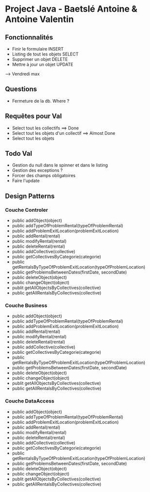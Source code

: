 # Project Java - Baetslé Antoine & Antoine Valentin

## Fonctionnalités 
- Finir le formulaire INSERT 
- Listing de tout les objets SELECT
- Supprimer un objet DELETE 
- Mettre à jour un objet UPDATE

--> Vendredi max

## Questions 
- Fermeture de la db. Where ? 
## Requêtes pour Val

* Select tout les collectifs ==> Done 
* Select tout les objets d'un collectif ==> Almost Done
* Select tout les objets

## Todo Val
* Gestion du null dans le spinner et dans le listing
* Gestion des exceptions ?
* Forcer des champs obligatoires
* Faire l'update

## Design Patterns 
### Couche Controler
* public addObject(object)
* public addTypeOfProblemRental(typeOfProblemRental)
* public addProblemExitLocation(problemExitLocation)
* public addRental(rental)
* public modifyRental(rental)
* public deleteRental(rental)
* public addCollective(collective)
* public getCollectivesByCategorie(categorie)
* public getRentalsByTypeOfProblemExitLocation(typeOfProblemLocation)
* public getProblemsBetweenDates(firstDate, secondDate)
* public deleteObject(object)
* public changeObject(object)
* publit getAllObjectsByCollectives(collective)
* public getAllRentalsByCollectives(collective)

### Couche Business
* public addObject(object)
* public addTypeOfProblemRental(typeOfProblemRental)
* public addProblemExitLocation(problemExitLocation)
* public addRental(rental)
* public modifyRental(rental)
* public deleteRental(rental)
* public addCollective(collective)
* public getCollectivesByCategorie(categorie)
* public getRentalsByTypeOfProblemExitLocation(typeOfProblemLocation)
* public getProblemsBetweenDates(firstDate, secondDate)
* public deleteObject(object)
* public changeObject(object)
* publit getAllObjectsByCollectives(collective)
* public getAllRentalsByCollectives(collective)

### Couche DataAccess
* public addObject(object)
* public addTypeOfProblemRental(typeOfProblemRental)
* public addProblemExitLocation(problemExitLocation)
* public addRental(rental)
* public modifyRental(rental)
* public deleteRental(rental)
* public addCollective(collective)
* public getCollectivesByCategorie(categorie)
* public getRentalsByTypeOfProblemExitLocation(typeOfProblemLocation)
* public getProblemsBetweenDates(firstDate, secondDate)
* public deleteObject(object)
* public changeObject(object)
* publit getAllObjectsByCollectives(collective)
* public getAllRentalsByCollectives(collective)
